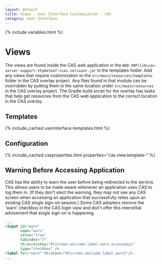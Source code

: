 ```yaml
---
layout: default
title: Views - User Interface Customization - CAS
category: User Interface
---
```


{% include variables.html %}

# Views

The views are found inside the CAS web application in the `WEB-INF\lib\cas-server-support-thymeleaf-<cas.version>.jar` 
in the templates folder. Add any views that require customization to the `src/main/resources/templates` folder in 
the CAS overlay project.  Any files found in that module can be overridden by putting them in the same 
location under `src/main/resources` in the CAS overlay project. The Gradle build script for the overlay 
has tasks that help get resources from the CAS web application to the correct location in the CAS overlay. 

## Templates

{% include_cached userinterface-templates.html  %}

## Configuration

{% include_cached casproperties.html properties="cas.view.template-" %}

## Warning Before Accessing Application

CAS has the ability to warn the user before being redirected to the service. This allows users 
to be made aware whenever an application uses CAS to log them in. (If they don't elect the 
warning, they may not see any CAS screen when accessing an application that successfully 
relies upon an existing CAS single sign-on session.) Some CAS adopters remove the 'warn' 
checkbox in the CAS login view and don't offer this interstitial advisement that single sign-on is happening.

```html
...
<input id="warn"
       name="warn"
       value="true"
       tabindex="3"
       th:accesskey="#{screen.welcome.label.warn.accesskey}"
       type="checkbox" />
<label for="warn" th:utext="#{screen.welcome.label.warn}"/>
...
```      

